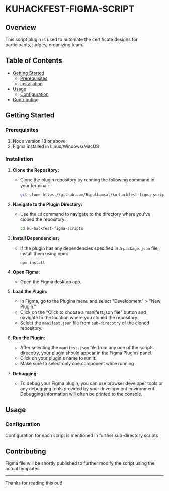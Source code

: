 # KUHACKFEST-FIGMA-SCRIPT

## Overview

This script plugin is used to automate the certificate designs for participants, judges, organizing team.

## Table of Contents

- [Getting Started](#getting-started)
  - [Prerequisites](#prerequisites)
  - [Installation](#installation)
- [Usage](#usage)
  - [Configuration](#configuration)
- [Contributing](#contributing)

## Getting Started

### Prerequisites

1. Node version 18 or above
2. Figma installed in Linux/Windows/MacOS

### Installation

1. **Clone the Repository:**

   - Clone the plugin repository by running the following command in your terminal-

     ```bash
     git clone https://github.com/BipulLamsal/ku-hackfest-figma-scripts
     ```

2. **Navigate to the Plugin Directory:**

   - Use the `cd` command to navigate to the directory where you've cloned the repository:

     ```bash
     cd ku-hackfest-figma-scripts
     ```

3. **Install Dependencies:**

   - If the plugin has any dependencies specified in a `package.json` file, install them using npm:

     ```bash
     npm install
     ```

4. **Open Figma:**

   - Open the Figma desktop app.

5. **Load the Plugin:**

   - In Figma, go to the Plugins menu and select "Development" > "New Plugin."
   - Click on the "Click to choose a manifest.json file" button and navigate to the location where you cloned the repository.
   - Select the `manifest.json` file from `sub-direcotry` of the cloned repository.

6. **Run the Plugin:**

   - After selecting the `manifest.json` file from any one of the scripts direcotry, your plugin should appear in the Figma Plugins panel.
   - Click on your plugin's name to run it.
   - Make sure to select only one component while running


7. **Debugging:**

   - To debug your Figma plugin, you can use browser developer tools or any debugging tools provided by your development environment. Debugging information will often be printed to the console.

## Usage

### Configuration
Configuration for each script is mentioned in further sub-directory scripts

## Contributing
Figma file will be shortly published to further modify the script using the actual templates.

---
Thanks for reading this out!
